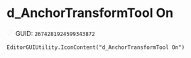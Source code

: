 # d_AnchorTransformTool On
![](/img/d_AnchorTransformTool%20On.png)
GUID: `2674281924599343872`
```
EditorGUIUtility.IconContent("d_AnchorTransformTool On")
```
